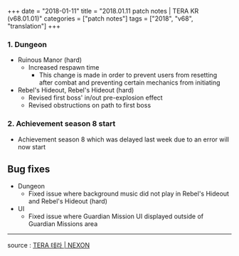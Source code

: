 +++
date = "2018-01-11"
title = "2018.01.11 patch notes | TERA KR (v68.01.01)"
categories = ["patch notes"]
tags = ["2018", "v68", "translation"]
+++

### 1. Dungeon
- Ruinous Manor (hard)
  - Increased respawn time
    - This change is made in order to prevent users from resetting after combat and preventing certain mechanics from initiating
- Rebel's Hideout, Rebel's Hideout (hard)
  - Revised first boss' in/out pre-explosion effect
  - Revised obstructions on path to first boss

### 2. Achievement season 8 start
- Achievement season 8 which was delayed last week due to an error will now start

## Bug fixes

- Dungeon
  - Fixed issue where background music did not play in Rebel's Hideout and Rebel's Hideout (hard)
- UI
  - Fixed issue where Guardian Mission UI displayed outside of Guardian Missions area

----

source : [TERA 테라 | NEXON](http://tera.nexon.com/news/update/view.aspx?n4articlesn=315)

